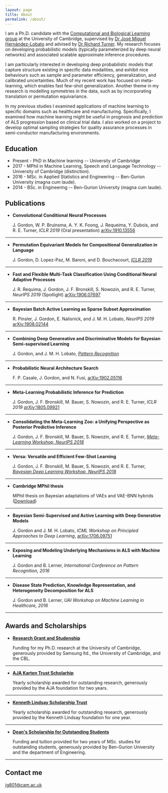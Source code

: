 ```yaml
---
layout: page
title: About
permalink: /about/
--- 
```

I am a Ph.D. candidate with the [Computational and Biological Learning group](http://mlg.eng.cam.ac.uk/) at the University 
of Cambridge, supervised by [Dr José Miguel Hernández-Lobato](https://jmhl.org/) and advised by 
[Dr Richard Turner](http://cbl.eng.cam.ac.uk/Public/Turner/WebHome). My research focuses on developing probabilistic 
models (typically parameterized by deep neural networks) and associated scalable approximate inference procedures.

I am particularly interested in developing deep probabilistic models that capture structure existing in specific data modalities,
and exhibit nice behaviours such as sample and parameter efficiency, generalization, and calibrated uncertainties. Much of 
my recent work has focused on meta-learning, which enables fast few-shot generalization. Another theme in my research 
is modelling symmetries in the data, such as by incorporating translation or permutation equivariance. 

In my previous studies I examined applications of machine learning to specific domains such as healthcare and manufacturing. 
Specifically, I examined how machine learning might be useful in prognosis and prediction of ALS progression based on 
clinical trial data. I also worked on a project to develop optimal sampling strategies for quality assurance processes in 
semi-conductor manufacturing environments.

## Education

* Present - PhD in Machine learning -- University of Cambridge 
* 2017 - MPhil in Machine Learning, Speech and Language Technology -- University of Cambridge (distinction).
* 2016 - MSc. in Applied Statistics and Engineering -- Ben-Gurion University (magna cum laude).
* 2014 - BSc. in Engineering -- Ben-Gurion University (magna cum laude).



## Publications

* **Convolutional Conditional Neural Processes**

    J. Gordon, W. P. Bruinsma, A. Y. K. Foong, J. Requeima, Y. Dubois, and R. E. Turner, _ICLR 2019_ (Oral presentation) [arXiv:1910.13556](https://arxiv.org/abs/1910.13556)
    
***

* **Permutation Equivariant Models for Compositional Generalization in Language**

    J. Gordon, D. Lopez-Paz, M. Baroni, and D. Bouchacourt, [_ICLR 2019_](https://openreview.net/forum?id=SylVNerFvr)
    
***

* **Fast and Flexible Multi-Task Classification Using Conditional Neural Adaptive Processes**

    J. R. Requima, J. Gordon, J. F. Bronskill, S. Nowozin, and R. E. Turner, _NeurIPS 2019_ (Spotlight) [arXiv:1906.07697](https://arxiv.org/abs/1906.07697)
    
***

* **Bayesian Batch Active Learning as Sparse Subset Approximation**

    R. Pinsler, J. Gordon, E. Nalisnick, and J. M. H. Lobato, _NeurIPS 2019_ [arXiv:1908.02144](https://arxiv.org/abs/1908.02144)
    
***

* **Combining Deep Genereative and Discriminative Models for Bayesian Semi-supervised Learning**

    J. Gordon, and J. M. H. Lobato, [_Pattern Recognition_](https://www.sciencedirect.com/science/article/pii/S003132031930456X)
    
***


* **Probabilistic Neural Architecture Search**

    F. P. Casale, J. Gordon, and N. Fusi, [arXiv:1902.05116](https://arxiv.org/abs/1902.05116)
    
***

* **Meta-Learning Probabilistic Inference for Prediction**

    J. Gordon, J. F. Bronskill, M. Bauer, S. Nowozin, and R. E. Turner, _ICLR 2019_ [_arXiv_:1805.09921](https://arxiv.org/abs/1805.09921)

***

* **Consolidating the Meta-Learning Zoo: a Unifying Perspective as Posterior Predictive Inference**

    J. Gordon, J. F. Bronskill, M. Bauer, S. Nowozin, and R. E. Turner, [_Meta-Learning Workshop, NeurIPS 2018_](http://metalearning.ml/2018/papers/metalearn2018_paper26.pdf)

***

* **Versa: Versatile and Efficient Few-Shot Learning**

    J. Gordon, J. F. Bronskill, M. Bauer, S. Nowozin, and R. E. Turner, [_Bayesian Deep Learning Workshop, NeurIPS 2018_](http://bayesiandeeplearning.org/2018/papers/10.pdf)

***

* **Cambridge MPhil thesis**

	MPhil thesis on Bayesian adaptations of VAEs and VAE-BNN hybrids ([Download](https://github.com/Gordonjo/papers/blob/master/MPhilThesis/thesis.pdf/?raw=true))

***

* **Bayesian Semi-Supervised and Active Learning with Deep Generative Models**
   
   J. Gordon and J. M. H. Lobato, _ICML Workshop on Principled Approaches to Deep Learning_, [arXiv:1706.09751](https://arxiv.org/abs/1706.09751)


***

* **Exposing and Modeling Underlying Mechanisms in ALS with Machine Learning** 
   
   J. Gordon and B. Lerner, _International Conference on Pattern Recognition, 2016_


***


* **Disease State Prediction, Knowledge Representation, and Heterogeneity Decomposition for ALS** 
   
   J. Gordon and B. Lerner, _UAI Workshop on Machine Learning in Healthcare, 2016_


***
    
## Awards and Scholarships


* [**Research Grant and Studenship**](#) 
   
   Funding for my Ph.D. research at the University of Cambridge, generously provided by Samsung ltd., the University of Cambridge, and the CBL.

***

* [**AJA Karten Trust Scholarhip**](#) 

    Yearly scholarship awarded for outstanding research, generously provided by the AJA foundation for two years.

***

* [**Kenneth Lindsay Scholarship Trust**](#) 

   Yearly scholarship awarded for outstanding research, generously provided by the Kenneth Lindsay foundation for one year.

***

* [**Dean's Scholarship for Outstanding Students**](#) 

   Funding and tuition provided for two years of MSc. studies for outstanding students, generously provided by Ben-Gurion University and the department of Engineering.

***


## Contact me

[jg801@cam.ac.uk](mailto:jg801@cam.ac.uk)
